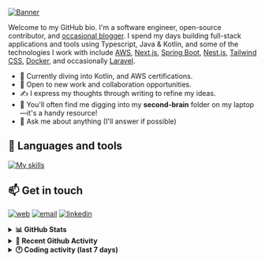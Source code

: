 [![Banner](https://raw.githubusercontent.com/wilfriedago/wilfriedago/main/assets/1.png)][website]

Welcome to my GitHub bio. I'm a software engineer, open-source contributor, and [occasional blogger][blog]. I spend my days building full-stack applications and tools using Typescript, Java & Kotlin, and some of the technologies I work with include [AWS](https://aws.amazon.com/fr/), [Next.js](https://nextjs.org/), [Spring Boot](https://spring.io/projects/spring-boot), [Nest.js](https://nestjs.com/), [Tailwind CSS](https://github.com/tailwindlabs/tailwindcss), [Docker](https://www.docker.com/), and occasionally [Laravel](https://laravel.com/).

- 🔭 Currently diving into Kotlin, and AWS certifications.
- 👯 Open to new work and collaboration opportunities.
- ✍️ I express my thoughts through writing to refine my ideas.
- 🧠 You'll often find me digging into my **second-brain** folder on my laptop—it's a handy resource!
- 💬 Ask me about anything (I'll answer if possible)

## 🎨 Languages and tools

[![My skills](https://skillicons.dev/icons?i=typescript,js,nodejs,nest,java,kotlin,spring,python,fastapi,django,aws,docker,vscode,idea,tailwind&perline=15)](https://wilfriedago.dev/about#skills)

## 📫 Get in touch
[![web](https://img.shields.io/badge/WEBSITE-12100E?logo=google-earth&color=282A36)][website]
[![email](https://img.shields.io/badge/MAIL-12100E?logo=mailgun&color=282A36)][mail]
[![linkedin](https://img.shields.io/badge/LINKEDIN-12100E?logo=linkedin&color=282A36)][linkedin]


<details>
  <summary><b>📊 GitHub Stats</b></summary>
	<br/>
	<p align="left">
		<img width="49.5%" src="https://github-readme-stats.vercel.app/api?username=wilfriedago&show_icons=true&count_private=true&title_color=10b981&icon_color=10b981&theme=react&hide_border=true" />
		<img width="49.5%" src="https://streak-stats.demolab.com/?user=wilfriedago&hide_border=true&theme=react&ring=10b981&fire=fff&currStreakNum=fff&sideLabels=10b981&currStreakLabel=10b981&sideNums=fff" />
	</p>
</details>

<details>
  <summary><b>📅 Recent Github Activity</b></summary>
	<br>

<!--RECENT_ACTIVITY:last_update-->
Last Updated: Saturday, April 26th, 2025, 4:18:03 AM
<!--RECENT_ACTIVITY:last_update_end-->

<!--RECENT_ACTIVITY:start-->
1. ⭐ Starred [piitaya/lovelace-mushroom](https://github.com/piitaya/lovelace-mushroom)<br>
2. ⭐ Starred [cloudposse/terraform-aws-ec2-autoscale-group](https://github.com/cloudposse/terraform-aws-ec2-autoscale-group)<br>
3. ⬆️ Pushed 307 commit(s) to [wilfriedago/next-forge](https://github.com/wilfriedago/next-forge)<br>
4. ⭐ Starred [haydenbleasel/next-forge](https://github.com/haydenbleasel/next-forge)<br>
5. ⭐ Starred [nari-labs/dia](https://github.com/nari-labs/dia)<br>
<!--RECENT_ACTIVITY:end-->
</details>

<details>
  <summary><b>🕐 Coding activity (last 7 days)</b></summary>
	<br>

<!--START_SECTION:waka-->

```python
Total Time: 17 hrs 33 mins

Java             9 hrs 11 mins   █████████████░░░░░░░░░░░░   52.31 %
SQL              5 hrs 14 mins   ███████▒░░░░░░░░░░░░░░░░░   29.88 %
XML              41 mins         █░░░░░░░░░░░░░░░░░░░░░░░░   03.94 %
JavaScript       32 mins         ▓░░░░░░░░░░░░░░░░░░░░░░░░   03.06 %
TypeScript       22 mins         ▓░░░░░░░░░░░░░░░░░░░░░░░░   02.18 %
Docker           9 mins          ▒░░░░░░░░░░░░░░░░░░░░░░░░   00.90 %
Git              8 mins          ▒░░░░░░░░░░░░░░░░░░░░░░░░   00.77 %
```

<!--END_SECTION:waka-->
</details>

[website]: https://wilfriedago.dev
[linkedin]: https://linkedin.com/in/wilfriedago
[blog]: https://wilfriedago.dev/blog
[mail]: mailto:me@wilfriedago.dev

